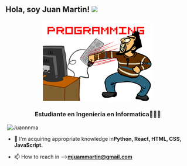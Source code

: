 ## Hola, soy Juan Martin! <img src="https://media.giphy.com/media/hvRJCLFzcasrR4ia7z/giphy.gif" width="28">
<p align="center">
<img title="Ollyxs" alt="Ollyxs" src="https://raw.githubusercontent.com/Juannnma/Juannnma/main/un dia en la oficina.gif"/>
</a>
</p>
<h3 align="center">Estudiante en Ingenieria en Informatica👨🏻‍💻</h3>
<p>&nbsp;<img align="center" src="https://github-readme-stats.vercel.app/api?username=Juannnma&show_icons=true&locale=en" alt="Juannnma" /></p>

- 🌱 I'm acquiring appropriate knowledge in**Python, React, HTML, CSS, JavaScript.**

- 📫 How to reach in -->**mjuammartin@gmail.com**

<h3 align="center"></h3>

<!--
**Juannnma/Juannnma** is a ✨ _special_ ✨ repository because its `README.md` (this file) appears on your GitHub profile.

Here are some ideas to get you started:

- 🔭 I’m currently working on ...
- 🌱 I’m currently learning ...
- 👯 I’m looking to collaborate on ...
- 🤔 I’m looking for help with ...
- 💬 Ask me about ...
- 📫 How to reach me: ...
- 😄 Pronouns: ...
- ⚡ Fun fact: ...
-->
